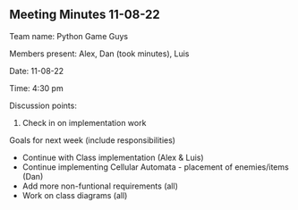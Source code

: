 ## Meeting Minutes 11-08-22

Team name: Python Game Guys

Members present: Alex, Dan (took minutes), Luis

Date: 11-08-22

Time: 4:30 pm

Discussion points:
1. Check in on implementation work

Goals for next week (include responsibilities)
* Continue with Class implementation (Alex & Luis)
* Continue implementing Cellular Automata - placement of enemies/items (Dan)
* Add more non-funtional requirements (all)
* Work on class diagrams (all)
